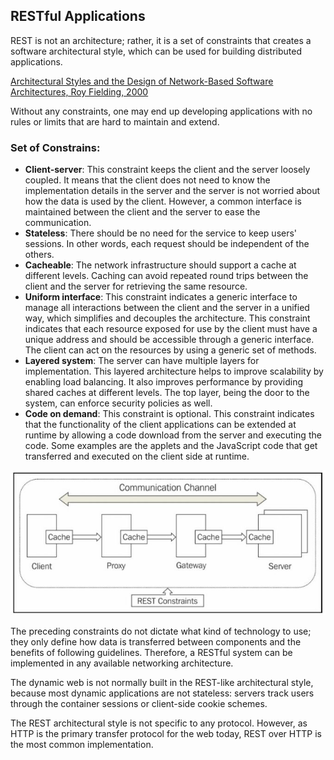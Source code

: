 ## RESTful Applications
REST is not an architecture; rather, it is a set of constraints that creates a software architectural style,
which can be used for building distributed applications.

[Architectural Styles and the Design of Network-Based Software Architectures, Roy
Fielding, 2000](http://www.ics.uci.edu/~fielding/pubs/dissertation/top.htm)

Without any constraints, one may end up
developing applications with no rules or limits that are hard to maintain and extend.

### Set of Constrains:
- **Client-server**: This constraint keeps the client and the server loosely coupled. It means that the
client does not need to know the implementation details in the server and the server is not
worried about how the data is used by the client. However, a common interface is maintained
between the client and the server to ease the communication.
- **Stateless**: There should be no need for the service to keep users' sessions. In other words, each
request should be independent of the others.
- **Cacheable**: The network infrastructure should
support a cache at different levels. Caching can avoid repeated round trips between the client
and the server for retrieving the same resource.
- **Uniform interface**: This constraint indicates a generic interface to manage all interactions
between the client and the server in a unified way, which simplifies and decouples the
architecture. This constraint indicates that each resource exposed for use by the client must have
a unique address and should be accessible through a generic interface. The client can act on the
resources by using a generic set of methods.
- **Layered system**: The server can have multiple layers for implementation. This layered
architecture helps to improve scalability by enabling load balancing. It also improves
performance by providing shared caches at different levels. The top layer, being the door to the
system, can enforce security policies as well.
- **Code on demand**: This constraint is optional. This constraint indicates that the functionality of
the client applications can be extended at runtime by allowing a code download from the server
and executing the code. Some examples are the applets and the JavaScript code that get
transferred and executed on the client side at runtime.

![cc](https://github.com/vgorbic1/Tutorials/blob/master/REST/images/cc.jpg)

The preceding constraints do not dictate what kind of technology to use; they only define how data is
transferred between components and the benefits of following guidelines. Therefore, a RESTful
system can be implemented in any available networking architecture.

The dynamic web is not normally built in the REST-like architectural
style, because most dynamic applications are not
stateless: servers track users through the container sessions or client-side cookie schemes.

The REST architectural style is not specific to any protocol. However, as HTTP is the primary
transfer protocol for the web today, REST over HTTP is the most common implementation.
